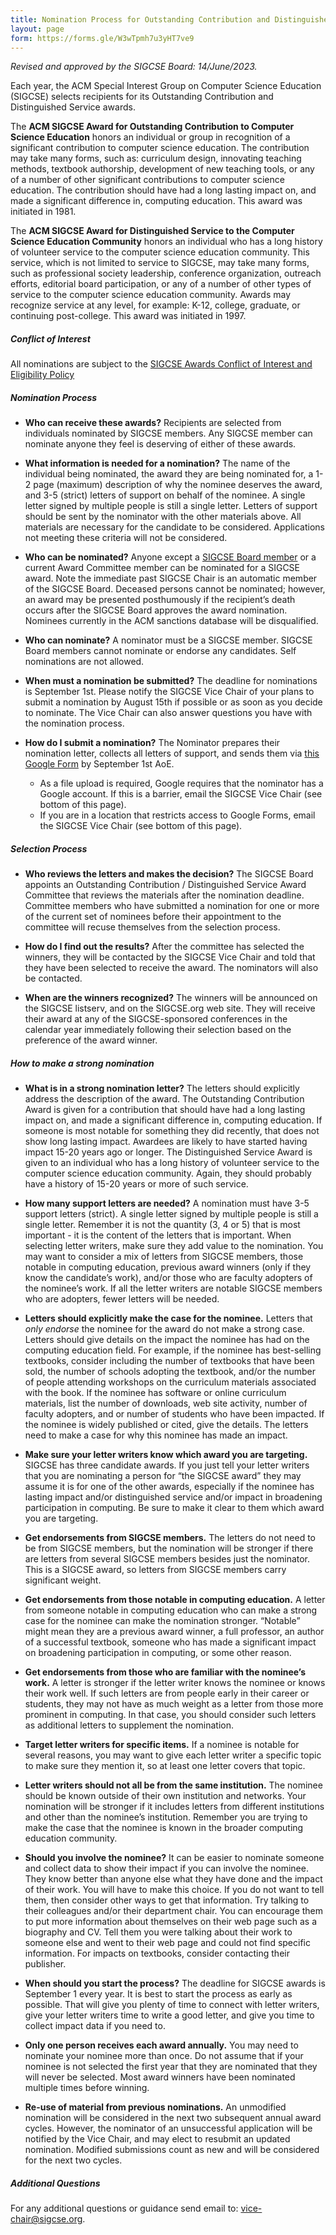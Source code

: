 ```yaml
---
title: Nomination Process for Outstanding Contribution and Distinguished Service Awards
layout: page
form: https://forms.gle/W3wTpmh7u3yHT7ve9
---
```

*Revised and approved by the SIGCSE Board: 14/June/2023.*

Each year, the ACM Special Interest Group on Computer Science Education (SIGCSE) selects recipients for its Outstanding Contribution and Distinguished Service awards.

The **ACM SIGCSE Award for Outstanding Contribution to Computer Science Education** honors an individual or group in recognition of a significant contribution to computer science education. The contribution may take many forms, such as: curriculum design, innovating teaching methods, textbook authorship, development of new teaching tools, or any of a number of other significant contributions to computer science education. The contribution should have had a long lasting impact on, and made a significant difference in, computing education. This award was initiated in 1981.

The **ACM SIGCSE Award for Distinguished Service to the Computer Science Education Community** honors an individual who has a long history of volunteer service to the computer science education community. This service, which is not limited to service to SIGCSE, may take many forms, such as professional society leadership, conference organization, outreach efforts, editorial board participation, or any of a number of other types of service to the computer science education community. Awards may recognize service at any level, for example: K-12, college, graduate, or continuing post-college. This award was initiated in 1997.

##### Conflict of Interest 
All nominations are subject to the [SIGCSE Awards Conflict of Interest and Eligibility Policy]({{"/policies/awards/index.html"|absolute_url}})

##### Nomination Process
* **Who can receive these awards?**  Recipients are selected from individuals nominated by SIGCSE members. Any SIGCSE member can nominate anyone they feel is deserving of either of these awards.


* **What information is needed for a nomination?** The name of the individual being nominated, the award they are being nominated for, a 1-2 page (maximum) description of why the nominee deserves the award, and 3-5 (strict) letters of support on behalf of the nominee. A single letter signed by multiple people is still a single letter. Letters of support should be sent by the nominator with the other materials above. All materials are necessary for the candidate to be considered. Applications not meeting these criteria will not be considered.

* **Who can be nominated?** Anyone except a [SIGCSE Board member]({{"/about/board.html"|absolute_url}}) or a current Award Committee member can be nominated for a SIGCSE award. Note the immediate past SIGCSE Chair is an automatic member of the SIGCSE Board. Deceased persons cannot be nominated; however, an award may be presented posthumously if the recipient’s death occurs after the SIGCSE Board approves the award nomination. Nominees currently in the ACM sanctions database will be disqualified.


* **Who can nominate?** A nominator must be a SIGCSE member. SIGCSE Board members cannot nominate or endorse any candidates. Self nominations are not allowed.


* **When must a nomination be submitted?**  The deadline for nominations is September 1st. Please notify the SIGCSE Vice Chair of your plans to submit a nomination by August 15th if possible or as soon as you decide to nominate. The Vice Chair can also answer questions you have with the nomination process.


* **How do I submit a nomination?**  The Nominator prepares their nomination letter, collects all letters of support, and sends them via [this Google Form]({{page.form}}) by September 1st AoE.
    * As a file upload is required, Google requires that the nominator has a Google account. If this is a barrier, email the SIGCSE Vice Chair (see bottom of this page).
    * If you are in a location that restricts access to Google Forms, email the SIGCSE Vice Chair (see bottom of this page).


##### Selection Process

* **Who reviews the letters and makes the decision?** The SIGCSE Board appoints an Outstanding Contribution / Distinguished Service Award Committee that reviews the materials after the nomination deadline. Committee members who have submitted a nomination for one or more of the current set of nominees before their appointment to the committee will recuse themselves from the selection process.

* **How do I find out the results?** After the committee has selected the winners, they will be contacted by the SIGCSE Vice Chair and told that they have been selected to receive the award. The nominators will also be contacted.

* **When are the winners recognized?** The winners will be announced on the SIGCSE listserv, and on the SIGCSE.org web site. They will receive their award at any of the SIGCSE-sponsored conferences in the calendar year immediately following their selection based on the preference of the award winner.


##### How to make a strong nomination

* **What is in a strong nomination letter?**  The letters should explicitly address the description of the award. The Outstanding Contribution Award is given for a contribution that should have had a long lasting impact on, and made a significant difference in, computing education. If someone is most notable for something they did recently, that does not show long lasting impact. Awardees are likely to have started having impact 15-20 years ago or longer. The Distinguished Service Award is given to an individual who has a long history of volunteer service to the computer science education community. Again, they should probably have a history of 15-20 years or more of such service.

* **How many support letters are needed?** A nomination must have 3-5 support letters (strict). A single letter signed by multiple people is still a single letter. Remember it is not the quantity (3, 4 or 5) that is most important - it is the content of the letters that is important. When selecting letter writers, make sure they add value to the nomination. You may want to consider a mix of letters from SIGCSE members, those notable in computing education, previous award winners (only if they know the candidate’s work), and/or those who are faculty adopters of the nominee’s work. If all the letter writers are notable SIGCSE members who are adopters, fewer letters will be needed.

* **Letters should explicitly make the case for the nominee.** Letters that *only endorse* the nominee for the award do not make a strong case. Letters should give details on the impact the nominee has had on the computing education field. For example, if the nominee has best-selling textbooks, consider including the number of textbooks that have been sold, the number of schools adopting the textbook, and/or the number of people attending workshops on the curriculum materials associated with the book. If the nominee has software or online curriculum materials, list the number of downloads, web site activity, number of faculty adopters, and or number of students who have been impacted. If the nominee is widely published or cited, give the details. The letters need to make a case for why this nominee has made an impact.

* **Make sure your letter writers know which award you are targeting.** SIGCSE has three candidate awards. If you just tell your letter writers that you are nominating a person for “the SIGCSE award” they may assume it is for one of the other awards, especially if the nominee has lasting impact and/or distinguished service and/or impact in broadening participation in computing. Be sure to make it clear to them which award you are targeting.

* **Get endorsements from SIGCSE members.** The letters do not need to be from SIGCSE members, but the nomination will be stronger if there are letters from several SIGCSE members besides just the nominator. This is a SIGCSE award, so letters from SIGCSE members carry significant weight.

* **Get endorsements from those notable in computing education.** A letter from someone notable in computing education who can make a strong case for the nominee can make the nomination stronger. “Notable” might mean they are a previous award winner, a full professor, an author of a successful textbook, someone who has made a significant impact on broadening participation in computing, or some other reason.

* **Get endorsements from those who are familiar with the nominee’s work.** A letter is stronger if the letter writer knows the nominee or knows their work well. If such letters are from people early in their career or students, they may not have as much weight as a letter from those more prominent in computing. In that case, you should consider such letters as additional letters to supplement the nomination.

* **Target letter writers for specific items.** If a nominee is notable for several reasons, you may want to give each letter writer a specific topic to make sure they mention it, so at least one letter covers that topic.

* **Letter writers should not all be from the same institution.** The nominee should be known outside of their own institution and networks. Your nomination will be stronger if it includes letters from different institutions and other than the nominee’s institution. Remember you are trying to make the case that the nominee is known in the broader computing education community.


* **Should you involve the nominee?** It can be easier to nominate someone and collect data to show their impact if you can involve the nominee. They know better than anyone else what they have done and the impact of their work. You will have to make this choice. If you do not want to tell them, then consider other ways to get that information. Try talking to their colleagues and/or their department chair. You can encourage them to put more information about themselves on their web page such as a biography and CV. Tell them you were talking about their work to someone else and went to their web page and could not find specific information. For impacts on textbooks, consider contacting their publisher.

* **When should you start the process?** The deadline for SIGCSE awards is September 1 every year. It is best to start the process as early as possible. That will give you plenty of time to connect with letter writers, give your letter writers time to write a good letter, and give you time to collect impact data if you need to.

* **Only one person receives each award annually.**  You may need to nominate your nominee more than once. Do not assume that if your nominee is not selected the first year that they are nominated that they will never be selected. Most award winners have been nominated multiple times before winning.

* **Re-use of material from previous nominations.** An unmodified nomination will be considered in the next two subsequent annual award cycles. However, the nominator of an unsuccessful application will be notified by the Vice Chair, and may elect to resubmit an updated nomination. Modified submissions count as new and will be considered for the next two cycles.

##### Additional Questions

For any additional questions or guidance send email to:
[vice-chair@sigcse.org](mailto:vice-chair@sigcse.org).
